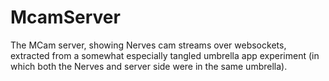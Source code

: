 # McamServer

The MCam server, showing Nerves cam streams over websockets, extracted from a somewhat especially tangled umbrella app experiment (in which both the Nerves and server side were in the same umbrella).
